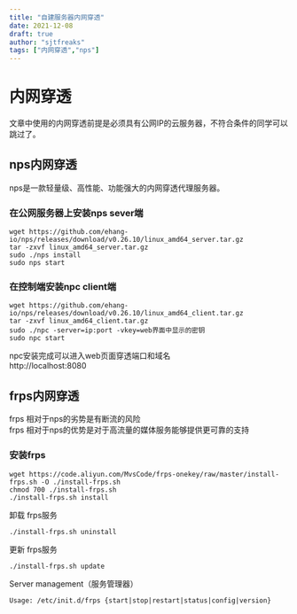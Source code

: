 ```yaml
---
title: "自建服务器内网穿透"
date: 2021-12-08
draft: true
author: "sjtfreaks"
tags: ["内网穿透","nps"]
---
```


# 内网穿透
文章中使用的内网穿透前提是必须具有公网IP的云服务器，不符合条件的同学可以跳过了。

## nps内网穿透
nps是一款轻量级、高性能、功能强大的内网穿透代理服务器。  
  
### 在公网服务器上安装nps sever端  
  
    wget https://github.com/ehang-io/nps/releases/download/v0.26.10/linux_amd64_server.tar.gz
    tar -zxvf linux_amd64_server.tar.gz
    sudo ./nps install
    sudo nps start

### 在控制端安装npc client端
    wget https://github.com/ehang-io/nps/releases/download/v0.26.10/linux_amd64_client.tar.gz
    tar -zxvf linux_amd64_client.tar.gz
    sudo ./npc -server=ip:port -vkey=web界面中显示的密钥
    sudo npc start
  
npc安装完成可以进入web页面穿透端口和域名  
http://localhost:8080  
  
## frps内网穿透
frps 相对于nps的劣势是有断流的风险  
frps 相对于nps的优势是对于高流量的媒体服务能够提供更可靠的支持  
### 安装frps  
    wget https://code.aliyun.com/MvsCode/frps-onekey/raw/master/install-frps.sh -O ./install-frps.sh
    chmod 700 ./install-frps.sh
    ./install-frps.sh install
  
卸载 frps服务  
  
    ./install-frps.sh uninstall
  
更新 frps服务  
  
    ./install-frps.sh update
  
Server management（服务管理器） 
 
    Usage: /etc/init.d/frps {start|stop|restart|status|config|version}



